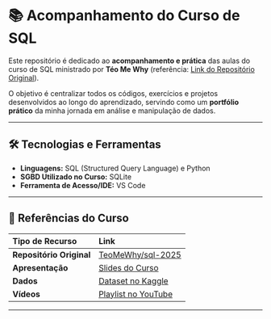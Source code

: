 # 📚 Acompanhamento do Curso de SQL

Este repositório é dedicado ao **acompanhamento e prática** das aulas do curso de SQL ministrado por **Téo Me Why** (referência: [Link do Repositório Original](https://github.com/TeoMeWhy/sql-2025)).

O objetivo é centralizar todos os códigos, exercícios e projetos desenvolvidos ao longo do aprendizado, servindo como um **portfólio prático** da minha jornada em análise e manipulação de dados.

---

## 🛠️ Tecnologias e Ferramentas

* **Linguagens:** SQL (Structured Query Language) e Python
* **SGBD Utilizado no Curso:** SQLite
* **Ferramenta de Acesso/IDE:** VS Code

---

## 🔗 Referências do Curso

| Tipo de Recurso | Link |
| :--- | :--- |
| **Repositório Original** | [TeoMeWhy/sql-2025](https://github.com/TeoMeWhy/sql-2025) |
| **Apresentação** | [Slides do Curso](https://docs.google.com/presentation/d/1eDEYXim51tBJcIkkeJ_HZtQO6o45xxEQx0lsmbBcDS0/edit?slide=id.g3751f97a2a3_0_592#slide=id.g3751f97a2a3_0_592) |
| **Dados** | [Dataset no Kaggle](https://www.kaggle.com/datasets/teocalvo/teomewhy-loyalty-system) |
| **Vídeos** | [Playlist no YouTube](https://www.youtube.com/playlist?list=PLvlkVRRKOYFRo651oD0JptVqfQGDvMi3j) |

---